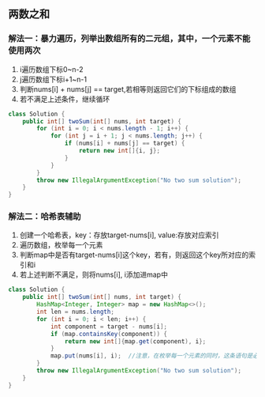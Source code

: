 ## 两数之和

### 解法一：暴力遍历，列举出数组所有的二元组，其中，一个元素不能使用两次

1. i遍历数组下标0~n-2
2. j遍历数组下标i+1~n-1
3. 判断nums[i] + nums[j] == target,若相等则返回它们的下标组成的数组
4. 若不满足上述条件，继续循环

~~~java
class Solution {
    public int[] twoSum(int[] nums, int target) {       
        for (int i = 0; i < nums.length - 1; i++) {
            for (int j = i + 1; j < nums.length; j++) {
                if (nums[i] + nums[j] == target) {
                    return new int[]{i, j};
                }
            }
        }
        throw new IllegalArgumentException("No two sum solution");
    }
} 
~~~
 

### 解法二：哈希表辅助

1. 创建一个哈希表，key：存放target-nums[i], value:存放对应索引
2. 遍历数组，枚举每一个元素
3. 判断map中是否有target-nums[i]这个key，若有，则返回这个key所对应的索引和i
4. 若上述判断不满足，则将nums[i], i添加进map中

~~~java
class Solution {
    public int[] twoSum(int[] nums, int target) {       
        HashMap<Integer, Integer> map = new HashMap<>();
        int len = nums.length;
        for (int i = 0; i < len; i++) {
            int component = target - nums[i];
            if (map.containsKey(component)) {
                return new int[]{map.get(component), i};
            }
            map.put(nums[i], i);  //注意，在枚举每一个元素的同时，这条语句是必然执行的
        }
        throw new IllegalArgumentException("No two sum solution");
    }
}
~~~


